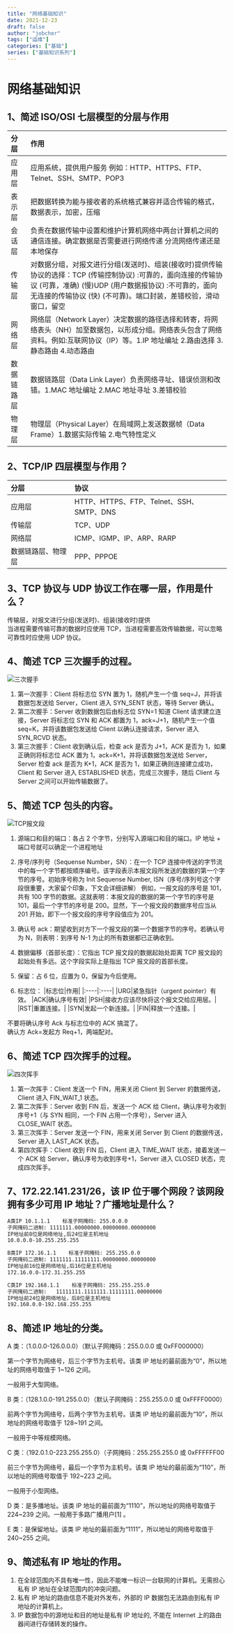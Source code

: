 ```yaml
---
title: "网络基础知识"
date: 2021-12-23
draft: false
author: "jobcher"
tags: ["运维"]
categories: ["基础"]
series: ["基础知识系列"]
---
```


# 网络基础知识

## 1、简述 ISO/OSI 七层模型的分层与作用

| 分层       | 作用                                                                                                                                                                                                                                       |
| :--------- | :----------------------------------------------------------------------------------------------------------------------------------------------------------------------------------------------------------------------------------------- |
| 应用层     | 应用系统，提供用户服务 例如：HTTP、HTTPS、FTP、Telnet、SSH、SMTP、POP3                                                                                                                                                                     |
| 表示层     | 把数据转换为能与接收者的系统格式兼容并适合传输的格式，数据表示，加密，压缩                                                                                                                                                                 |
| 会话层     | 负责在数据传输中设置和维护计算机网络中两台计算机之间的通信连接。确定数据是否需要进行网络传递 分流网络传递还是本地保存                                                                                                                      |
| 传输层     | 对数据分组，对报文进行分组(发送时)、组装(接收时)提供传输协议的选择：TCP (传输控制协议) :可靠的，面向连接的传输协议 (可靠，准确) (慢)UDP (用户数据报协议) :不可靠的，面向无连接的传输协议 (快) (不可靠)。端口封装，差错校验，滑动窗口，留空 |
| 网络层     | 网络层（Network Layer）决定数据的路径选择和转寄，将网络表头（NH）加至数据包，以形成分组。网络表头包含了网络资料。例如:互联网协议（IP）等。1.IP 地址编址 2.路由选择 3.静态路由 4.动态路由                                                   |
| 数据链路层 | 数据链路层（Data Link Layer）负责网络寻址、错误侦测和改错。1.MAC 地址编址 2.MAC 地址寻址 3.差错校验                                                                                                                                        |
| 物理层     | 物理层（Physical Layer）在局域网上发送数据帧（Data Frame）1.数据实际传输 2.电气特性定义                                                                                                                                                    |

## 2、TCP/IP 四层模型与作用？

| 分层               | 协议                                     |
| :----------------- | :--------------------------------------- |
| 应用层             | HTTP、HTTPS、FTP、Telnet、SSH、SMTP、DNS |
| 传输层             | TCP、UDP                                 |
| 网络层             | ICMP、IGMP、IP、ARP、RARP                |
| 数据链路层、物理层 | PPP、PPPOE                               |

## 3、TCP 协议与 UDP 协议工作在哪一层，作用是什么？

传输层，对报文进行分组(发送时)、组装(接收时)提供  
当进程需要传输可靠的数据时应使用 TCP，当进程需要高效传输数据，可以忽略可靠性时应使用 UDP 协议。

## 4、简述 TCP 三次握手的过程。

![三次握手](/images/tcp1.gif)

1. 第一次握手：Client 将标志位 SYN 置为 1，随机产生一个值 seq=J，并将该数据包发送给 Server，Client 进入 SYN_SENT 状态，等待 Server 确认。
2. 第二次握手：Server 收到数据包后由标志位 SYN=1 知道 Client 请求建立连接，Server 将标志位 SYN 和 ACK 都置为 1，ack=J+1，随机产生一个值 seq=K，并将该数据包发送给 Client 以确认连接请求，Server 进入 SYN_RCVD 状态。
3. 第三次握手：Client 收到确认后，检查 ack 是否为 J+1，ACK 是否为 1，如果正确则将标志位 ACK 置为 1，ack=K+1，并将该数据包发送给 Server，Server 检查 ack 是否为 K+1，ACK 是否为 1，如果正确则连接建立成功，Client 和 Server 进入 ESTABLISHED 状态，完成三次握手，随后 Client 与 Server 之间可以开始传输数据了。

## 5、简述 TCP 包头的内容。

![TCP报文段](/images/tcp.png)

1. 源端口和目的端口：各占 2 个字节，分别写入源端口和目的端口。IP 地址 + 端口号就可以确定一个进程地址
2. 序号/序列号（Sequense Number，SN）：在一个 TCP 连接中传送的字节流中的每一个字节都按顺序编号。该字段表示本报文段所发送的数据的第一个字节的序号。初始序号称为 Init Sequense Number, ISN（序号/序列号这个字段很重要，大家留个印象，下文会详细讲解）
   例如，一报文段的序号是 101，共有 100 字节的数据。这就表明：本报文段的数据的第一个字节的序号是 101，最后一个字节的序号是 200。显然，下一个报文段的数据序号应当从 201 开始，即下一个报文段的序号字段值应为 201。

3. 确认号 ack：期望收到对方下一个报文段的第一个数据字节的序号。若确认号为 N，则表明：到序号 N-1 为止的所有数据都已正确收到。
4. 数据偏移（首部长度）：它指出 TCP 报文段的数据起始处距离 TCP 报文段的起始处有多远。这个字段实际上是指出 TCP 报文段的首部长度。
5. 保留：占 6 位，应置为 0，保留为今后使用。
6. 标志位：
   |标志位|作用|
   |:----|:----|
   |URG|紧急指针（urgent pointer）有效。
   |ACK|确认序号有效|
   |PSH|接收方应该尽快将这个报文交给应用层。|
   |RST|重置连接。|
   |SYN|发起一个新连接。|
   |FIN|释放一个连接。|

不要将确认序号 Ack 与标志位中的 ACK 搞混了。  
确认方 Ack=发起方 Req+1，两端配对。

## 6、简述 TCP 四次挥手的过程。

![四次挥手](/images/tcp2.gif)

1. 第一次挥手：Client 发送一个 FIN，用来关闭 Client 到 Server 的数据传送，Client 进入 FIN_WAIT_1 状态。
2. 第二次挥手：Server 收到 FIN 后，发送一个 ACK 给 Client，确认序号为收到序号+1（与 SYN 相同，一个 FIN 占用一个序号），Server 进入 CLOSE_WAIT 状态。
3. 第三次挥手：Server 发送一个 FIN，用来关闭 Server 到 Client 的数据传送，Server 进入 LAST_ACK 状态。
4. 第四次挥手：Client 收到 FIN 后，Client 进入 TIME_WAIT 状态，接着发送一个 ACK 给 Server，确认序号为收到序号+1，Server 进入 CLOSED 状态，完成四次挥手。

## 7、172.22.141.231/26，该 IP 位于哪个网段？该网段拥有多少可用 IP 地址？广播地址是什么？

```sh
A类IP 10.1.1.1    标准子网掩码: 255.0.0.0
子网掩码二进制: 1111111.00000000.00000000.00000000
IP地址前8位是网络地址,后24位是主机地址
10.0.0.0-10.255.255.255
```

```sh
B类IP 172.16.1.1    标准子网掩码: 255.255.0.0
子网掩码二进制: 1111111.11111111.00000000.00000000
IP地址前16位是网络地址,后16位是主机地址
172.16.0.0-172.31.255.255
```

```sh
C类IP 192.168.1.1    标准子网掩码: 255.255.255.0
子网掩码二进制:   11111111.1111111.11111111.00000000
IP地址前24位是网络地址，后8位是主机地址
192.168.0.0-192.168.255.255
```

## 8、简述 IP 地址的分类。

A 类：（1.0.0.0-126.0.0.0）（默认子网掩码：255.0.0.0 或 0xFF000000）

第一个字节为网络号，后三个字节为主机号。该类 IP 地址的最前面为“0”，所以地址的网络号取值于 1~126 之间。

一般用于大型网络。

B 类：（128.1.0.0-191.255.0.0）（默认子网掩码：255.255.0.0 或 0xFFFF0000）

前两个字节为网络号，后两个字节为主机号。该类 IP 地址的最前面为“10”，所以地址的网络号取值于 128~191 之间。

一般用于中等规模网络。

C 类：（192.0.1.0-223.255.255.0）（子网掩码：255.255.255.0 或 0xFFFFFF00

前三个字节为网络号，最后一个字节为主机号。该类 IP 地址的最前面为“110”，所以地址的网络号取值于 192~223 之间。

一般用于小型网络。

D 类：是多播地址。该类 IP 地址的最前面为“1110”，所以地址的网络号取值于 224~239 之间。一般用于多路广播用户[1] 。

E 类：是保留地址。该类 IP 地址的最前面为“1111”，所以地址的网络号取值于 240~255 之间。

## 9、简述私有 IP 地址的作用。

1. 在全球范围内不具有唯一性，因此不能唯一标识一台联网的计算机。无需担心私有 IP 地址在全球范围内的冲突问题。
2. 私有 IP 地址的路由信息不能对外发布，外部的 IP 数据包无法路由到私有 IP 地址的计算机上。
3. IP 数据包中的源地址和目的地址是私有 IP 地址的, 不能在 Internet 上的路由器间进行存储转发的操作。
